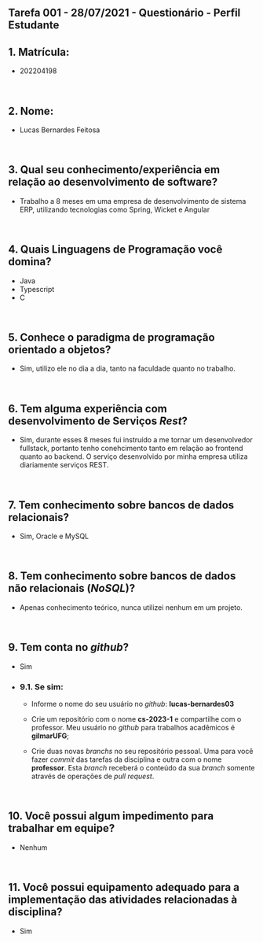 ## Tarefa 001 - 28/07/2021 - Questionário - Perfil Estudante

## 1. Matrícula:
  - 202204198 
  
  <br>

## 2. Nome:
  - Lucas Bernardes Feitosa

  <br>

## 3. Qual seu conhecimento/experiência em relação ao desenvolvimento de software?
  - Trabalho a 8 meses em uma empresa de desenvolvimento de sistema ERP, utilizando tecnologias como Spring, Wicket e Angular

  <br>

## 4. Quais Linguagens de Programação você domina?
  - Java
  - Typescript
  - C

  <br>

## 5. Conhece o paradigma de programação orientado a objetos?
  - Sim, utilizo ele no dia a dia, tanto na faculdade quanto no trabalho.

  <br>

## 6. Tem alguma experiência com desenvolvimento de Serviços _Rest_?
  - Sim, durante esses 8 meses fui instruído a me tornar um desenvolvedor fullstack, portanto tenho conehcimento tanto em relação ao frontend quanto ao backend. O serviço desenvolvido por minha empresa utiliza diariamente serviços REST.

  <br>

## 7. Tem conhecimento sobre bancos de dados relacionais?
  - Sim, Oracle e MySQL

  <br>

## 8. Tem conhecimento sobre bancos de dados não relacionais (_NoSQL_)?
  - Apenas conhecimento teórico, nunca utilizei nenhum em um projeto.

  <br>

## 9. Tem conta no _github_?
 - Sim

  - ### 9.1.  Se sim:
    * Informe o nome do seu usuário no _github_: **lucas-bernardes03**

    * Crie um repositório com o nome **cs-2023-1** e compartilhe com o professor. Meu usuário no _github_ para trabalhos acadêmicos é **gilmarUFG**;

    * Crie duas novas _branchs_ no seu repositório pessoal. Uma para você fazer _commit_ das tarefas da disciplina e outra com o nome **professor**. Esta _branch_ receberá o conteúdo da sua _branch_ somente através de operações de _pull request_.

    <br>


## 10. Você possui algum impedimento para trabalhar em equipe?
  - Nenhum

  <br>

## 11. Você possui equipamento adequado para a implementação das atividades relacionadas à disciplina?
  - Sim
